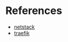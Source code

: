# References

- [netstack](https://github.com/google/netstack)
- [traefik](https://github.com/containous/traefik)